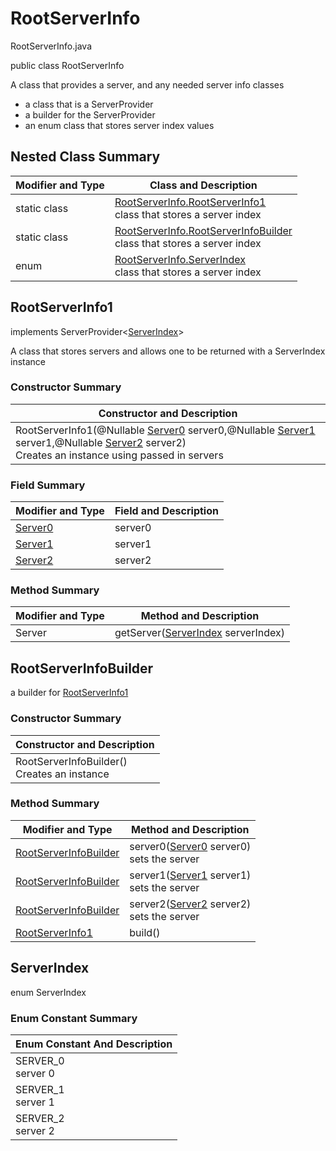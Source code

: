 # RootServerInfo
RootServerInfo.java

public class RootServerInfo

A class that provides a server, and any needed server info classes
- a class that is a ServerProvider
- a builder for the ServerProvider
- an enum class that stores server index values

## Nested Class Summary
| Modifier and Type | Class and Description |
| ----------------- | --------------------- |
| static class | [RootServerInfo.RootServerInfo1](#rootserverinfo1)<br>class that stores a server index |
| static class | [RootServerInfo.RootServerInfoBuilder](#rootserverinfobuilder)<br>class that stores a server index |
| enum | [RootServerInfo.ServerIndex](#serverindex)<br>class that stores a server index |

## RootServerInfo1
implements ServerProvider<[ServerIndex](#serverindex)><br>

A class that stores servers and allows one to be returned with a ServerIndex instance

### Constructor Summary
| Constructor and Description |
| --------------------------- |
| RootServerInfo1(@Nullable [Server0](servers/Server0.md) server0,@Nullable [Server1](servers/Server1.md) server1,@Nullable [Server2](servers/Server2.md) server2)<br>Creates an instance using passed in servers |

### Field Summary
| Modifier and Type | Field and Description |
| ----------------- | --------------------- |
| [Server0](servers/Server0.md) | server0 |
| [Server1](servers/Server1.md) | server1 |
| [Server2](servers/Server2.md) | server2 |

### Method Summary
| Modifier and Type | Method and Description |
| ----------------- | ---------------------- |
| Server | getServer([ServerIndex](#serverindex) serverIndex) |

## RootServerInfoBuilder

a builder for [RootServerInfo1](#rootserverinfo1)

### Constructor Summary
| Constructor and Description |
| --------------------------- |
| RootServerInfoBuilder()<br>Creates an instance |

### Method Summary
| Modifier and Type | Method and Description |
| ----------------- | ---------------------- |
| [RootServerInfoBuilder](#rootserverinfobuilder) | server0([Server0](servers/Server0.md) server0)<br>sets the server |
| [RootServerInfoBuilder](#rootserverinfobuilder) | server1([Server1](servers/Server1.md) server1)<br>sets the server |
| [RootServerInfoBuilder](#rootserverinfobuilder) | server2([Server2](servers/Server2.md) server2)<br>sets the server |
| [RootServerInfo1](#rootserverinfo1) | build() |

## ServerIndex
enum ServerIndex<br>

### Enum Constant Summary
| Enum Constant And Description |
| ----------------------------- |
| SERVER_0<br>server 0 |
| SERVER_1<br>server 1 |
| SERVER_2<br>server 2 |
